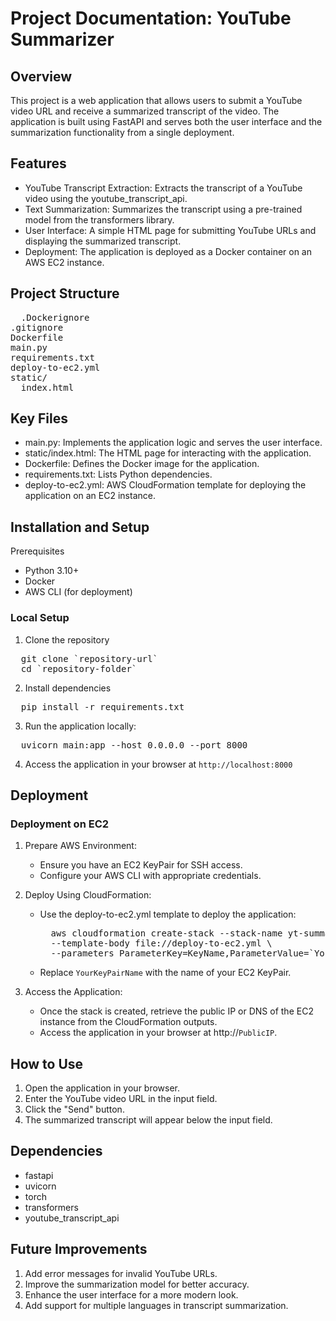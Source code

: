 # Project Documentation: YouTube Summarizer
## Overview
This project is a web application that allows users to submit a YouTube video URL and receive a summarized transcript of the video. The application is built using FastAPI and serves both the user interface and the summarization functionality from a single deployment.

## Features
* YouTube Transcript Extraction: Extracts the transcript of a YouTube video using the youtube_transcript_api.
* Text Summarization: Summarizes the transcript using a pre-trained model from the transformers library.
* User Interface: A simple HTML page for submitting YouTube URLs and displaying the summarized transcript.
* Deployment: The application is deployed as a Docker container on an AWS EC2 instance.

## Project Structure
<pre>
  .Dockerignore
.gitignore
Dockerfile
main.py
requirements.txt
deploy-to-ec2.yml
static/
  index.html
</pre>

## Key Files
* main.py: Implements the application logic and serves the user interface.
* static/index.html: The HTML page for interacting with the application.
* Dockerfile: Defines the Docker image for the application.
* requirements.txt: Lists Python dependencies.
* deploy-to-ec2.yml: AWS CloudFormation template for deploying the application on an EC2 instance.

## Installation and Setup
Prerequisites
* Python 3.10+
* Docker
* AWS CLI (for deployment)

### Local Setup
1. Clone the repository
<pre>
  git clone `repository-url`
  cd `repository-folder`
</pre>

2. Install dependencies
<pre>
  pip install -r requirements.txt
</pre>

3. Run the application locally:
<pre>
  uvicorn main:app --host 0.0.0.0 --port 8000
</pre>
4. Access the application in your browser at `http://localhost:8000`

## Deployment
### Deployment on EC2
1. Prepare AWS Environment:
    * Ensure you have an EC2 KeyPair for SSH access.
    * Configure your AWS CLI with appropriate credentials.
2. Deploy Using CloudFormation:
    * Use the deploy-to-ec2.yml template to deploy the application:
      <pre>
        aws cloudformation create-stack --stack-name yt-summarizer-stack \
        --template-body file://deploy-to-ec2.yml \
        --parameters ParameterKey=KeyName,ParameterValue=`YourKeyPairName`
      </pre>
    * Replace `YourKeyPairName` with the name of your EC2 KeyPair.

3. Access the Application:
    * Once the stack is created, retrieve the public IP or DNS of the EC2 instance from the CloudFormation outputs.
    * Access the application in your browser at http://`PublicIP`.

## How to Use
1. Open the application in your browser.
2. Enter the YouTube video URL in the input field.
3. Click the "Send" button.
4. The summarized transcript will appear below the input field.

## Dependencies
* fastapi
* uvicorn
* torch
* transformers
* youtube_transcript_api

## Future Improvements
1. Add error messages for invalid YouTube URLs.
2. Improve the summarization model for better accuracy.
3. Enhance the user interface for a more modern look.
4. Add support for multiple languages in transcript summarization.